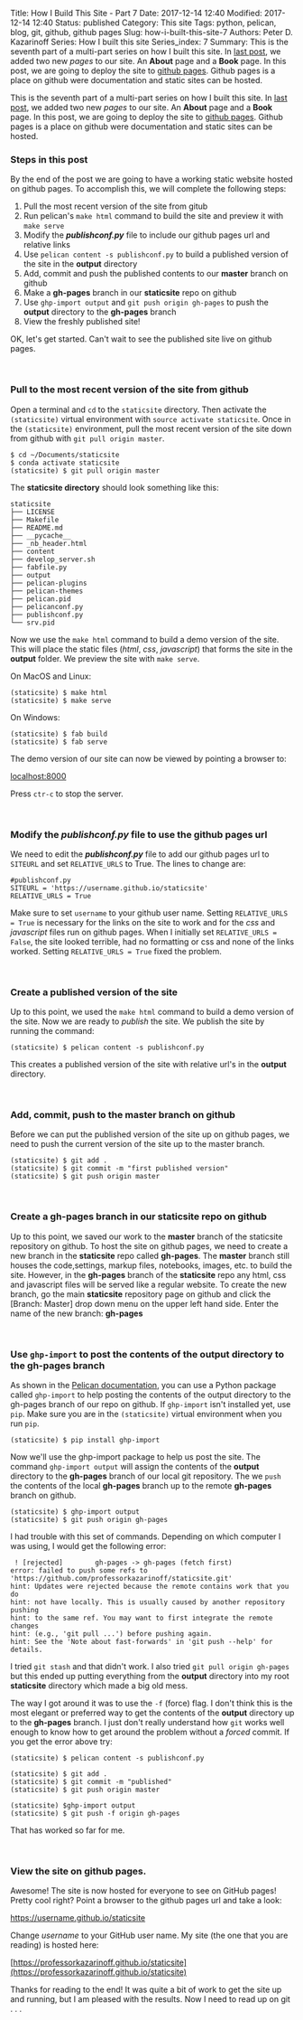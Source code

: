 Title: How I Build This Site - Part 7
Date: 2017-12-14 12:40
Modified: 2017-12-14 12:40
Status: published
Category: This site
Tags: python, pelican, blog, git, github, github pages
Slug: how-i-built-this-site-7
Authors: Peter D. Kazarinoff
Series: How I built this site
Series_index: 7
Summary: This is the seventh part of a multi-part series on how I built this site. In [last post]({filename}how_I_built_this_site6.md), we added two new _pages_ to our site. An **About** page and a **Book** page.  In this post, we are going to deploy the site to [github pages](https://pages.github.com/). Github pages is a place on github were documentation and static sites can be hosted.

This is the seventh part of a multi-part series on how I built this site. In [last post]({filename}how_I_built_this_site6.md), we added two new _pages_ to our site. An **About** page and a **Book** page.  In this post, we are going to deploy the site to [github pages](https://pages.github.com/). Github pages is a place on github were documentation and static sites can be hosted.


### Steps in this post

By the end of the post we are going to have a working static website hosted on github pages. To accomplish this, we will complete the following steps:

1. Pull the most recent version of the site from gitub
2. Run pelican's ```make html``` command to build the site and preview it with ```make serve```
3. Modify the **_publishconf.py_** file to include our github pages url and relative links
4. Use ```pelican content -s publishconf.py``` to build a published version of the site in the **output** directory
5. Add, commit and push the published contents to our **master** branch on github
6. Make a **gh-pages** branch in our **staticsite** repo on github
7. Use ```ghp-import output``` and ```git push origin gh-pages``` to push the **output** directory to the **gh-pages** branch
8. View the freshly published site! 


OK, let's get started. Can't wait to see the published site live on github pages.

<br>

### Pull to the most recent version of the site from github

Open a terminal and ```cd``` to the ```staticsite``` directory. Then activate the ```(staticsite)``` virtual environment with ```source activate staticsite```. Once in the ```(staticsite)``` environment, pull the most recent version of the site down from github with ```git pull origin master```.

```text
$ cd ~/Documents/staticsite
$ conda activate staticsite
(staticsite) $ git pull origin master
```

The **staticsite directory** should look something like this:

```text
staticsite
├── LICENSE
├── Makefile
├── README.md
├── __pycache__
├── _nb_header.html
├── content
├── develop_server.sh
├── fabfile.py
├── output
├── pelican-plugins
├── pelican-themes
├── pelican.pid
├── pelicanconf.py
├── publishconf.py
└── srv.pid
```


Now we use the ```make html``` command to build a demo version of the site. This will place the static files (_html_, _css_, _javascript_) that forms the site in the **output** folder.  We preview the site with ```make serve```.

On MacOS and Linux:

```text
(staticsite) $ make html
(staticsite) $ make serve
```

On Windows:

```text
(staticsite) $ fab build
(staticsite) $ fab serve
```

The demo version of our site can now be viewed by pointing a browser to:

[localhost:8000](localhost:8000)

Press ```ctr-c``` to stop the server.

<br>

### Modify the **_publishconf.py_** file to use the github pages url

We need to edit the **_publishconf.py_** file to add our github pages url to ```SITEURL``` and set ```RELATIVE_URLS``` to True. The lines to change are:

```text
#publishconf.py
SITEURL = 'https://username.github.io/staticsite'
RELATIVE_URLS = True
```

Make sure to set ```username``` to your github user name. Setting ```RELATIVE_URLS = True``` is necessary for the links on the site to work and for the _css_ and _javascript_ files run on github pages. When I initially set ```RELATIVE_URLS = False```, the site looked terrible, had no formatting or css and none of the links worked. Setting ```RELATIVE_URLS = True``` fixed the problem.

<br>

### Create a published version of the site

Up to this point, we used the ```make html``` command to build a demo version of the site. Now we are ready to _publish_ the site. We publish the site by running the command:

```text
(staticsite) $ pelican content -s publishconf.py
```

This creates a published version of the site with relative url's in the **output** directory. 

<br>

### Add, commit, push to the master branch on github

Before we can put the published version of the site up on github pages, we need to push the current version of the site up to the master branch.

```text
(staticsite) $ git add .
(staticsite) $ git commit -m "first published version"
(staticsite) $ git push origin master
```

<br>

### Create a **gh-pages** branch in our staticsite repo on github

Up to this point, we saved our work to the **master** branch of the staticsite repository on github. To host the site on github pages, we need to create a new branch in the **staticsite** repo called **gh-pages**. The **master** branch still houses the code,settings, markup files, notebooks, images, etc. to build the site. However, in the **gh-pages** branch of the **staticsite** repo any html, css and javascript files  will be served like a regular website. To create the new branch, go the main **staticsite** repository page on github and click the [Branch: Master] drop down menu on the upper left hand side. Enter the name of the new branch: **gh-pages**

<br>

### Use ```ghp-import``` to post the contents of the **output** directory to the **gh-pages** branch

As shown in the [Pelican documentation](http://docs.getpelican.com/en/stable/tips.html), you can use a Python package called ```ghp-import``` to help posting the contents of the output directory to the gh-pages branch of our repo on github. If ```ghp-import``` isn't installed yet, use ```pip```. Make sure you are in the ```(staticsite)``` virtual environment when you run ```pip```.

```text
(staticsite) $ pip install ghp-import
```

Now we'll use the ghp-import package to help us post the site. The command ```ghp-import output``` will assign the contents of the **output** directory to the **gh-pages** branch of our local git repository. The we ```push``` the contents of the local **gh-pages** branch up to the remote **gh-pages** branch on github.

```text
(staticsite) $ ghp-import output
(staticsite) $ git push origin gh-pages
```

I had trouble with this set of commands. Depending on which computer I was using, I would get the following error:

```text
 ! [rejected]        gh-pages -> gh-pages (fetch first)
error: failed to push some refs to 'https://github.com/professorkazarinoff/staticsite.git'
hint: Updates were rejected because the remote contains work that you do
hint: not have locally. This is usually caused by another repository pushing
hint: to the same ref. You may want to first integrate the remote changes
hint: (e.g., 'git pull ...') before pushing again.
hint: See the 'Note about fast-forwards' in 'git push --help' for details.
```

I tried ```git stash``` and that didn't work.  I also tried ```git pull origin gh-pages``` but this ended up putting everything from the **output** directory into my root **staticsite** directory which made a big old mess. 

The way I got around it was to use the ```-f``` (force) flag. I don't think this is the most elegant or preferred way to get the contents of the **output** directory up to the **gh-pages** branch. I just don't really understand how ```git``` works well enough to know how to get around the problem without a _forced_ commit. If you get the error above try:

```text
(staticsite) $ pelican content -s publishconf.py

(staticsite) $ git add .
(staticsite) $ git commit -m "published"
(staticsite) $ git push origin master

(staticsite) $ghp-import output
(staticsite) $ git push -f origin gh-pages
```

That has worked so far for me.

<br>

### View the site on github pages.

Awesome! The site is now hosted for everyone to see on GitHub pages! Pretty cool right? Point a browser to the github pages url and take a look:

https://username.github.io/staticsite

Change _username_ to your GitHub user name. My site (the one that you are reading) is hosted here: 

[https://professorkazarinoff.github.io/staticsite](https://professorkazarinoff.github.io/staticsite)

Thanks for reading to the end! It was quite a bit of work to get the site up and running, but I am pleased with the results. Now I need to read up on git . . . 
